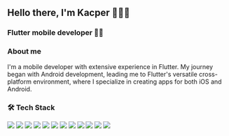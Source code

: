 ## Hello there, I'm Kacper 👨🏻‍💻

### Flutter mobile developer 💙📱

### About me

I'm a mobile developer with extensive experience in Flutter. My journey began with Android development, leading me to Flutter's versatile cross-platform environment, where I specialize in creating apps for both iOS and Android.

### 🛠 Tech Stack

<img src="https://img.shields.io/badge/Flutter-02569B?style=for-the-badge&logo=flutter&logoColor=white" />
<img src="https://img.shields.io/badge/Dart-0175C2?style=for-the-badge&logo=dart&logoColor=white" />
<img src="https://img.shields.io/badge/Android-30ba6e?style=for-the-badge&logo=android&logoColor=white" />
<img src="https://img.shields.io/badge/Android_Studio-269e5c?style=for-the-badge&logo=android-studio&logoColor=white" />
<img src="https://img.shields.io/badge/Google_Play-414141?style=for-the-badge&logo=google-play&logoColor=white" />
<img src="https://img.shields.io/badge/iOS-000000?style=for-the-badge&logo=ios&logoColor=white" />
<img src="https://img.shields.io/badge/Xcode-007ACC?style=for-the-badge&logo=Xcode&logoColor=white" />
<img src="https://img.shields.io/badge/App_Store-0D96F6?style=for-the-badge&logo=app-store&logoColor=white
"/>
<img src="https://img.shields.io/badge/Firebase-EB743B?style=for-the-badge&logo=Firebase&logoColor=white" />
<img src="https://img.shields.io/badge/nestjs-%23E0234E.svg?style=for-the-badge&logo=nestjs&logoColor=white" />
<img src="https://img.shields.io/badge/GIT-E44C30?style=for-the-badge&logo=git&logoColor=white" /> 
<img src="https://img.shields.io/badge/Figma-242424?style=for-the-badge&logo=figma&logoColor=white" />

<!-- ### 📫 How to reach me -->

</div>
